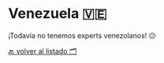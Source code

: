 # Venezuela 🇻🇪

¡Todavía no tenemos experts venezolanos! 😕

[🔙 volver al listado 🗂️](https://github.com/Villanuevand/google-experts-latam#readme)️